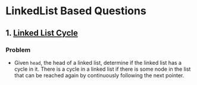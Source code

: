 # LinkedList Based Questions

## 1. [Linked List Cycle](https://leetcode.com/problems/linked-list-cycle/description/)

### Problem

- Given `head`, the head of a linked list, determine if the linked list has a cycle in it. There is a cycle in a linked list if there is some node in the list that can be reached again by continuously following the next pointer.

